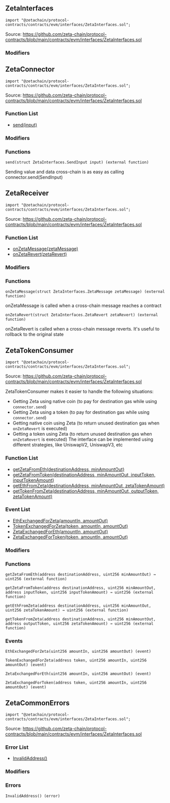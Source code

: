 ## ZetaInterfaces

```solidity
import "@zetachain/protocol-contracts/contracts/evm/interfaces/ZetaInterfaces.sol";
```

Source: https://github.com/zeta-chain/protocol-contracts/blob/main/contracts/evm/interfaces/ZetaInterfaces.sol

### Modifiers

## ZetaConnector

```solidity
import "@zetachain/protocol-contracts/contracts/evm/interfaces/ZetaInterfaces.sol";
```

Source: https://github.com/zeta-chain/protocol-contracts/blob/main/contracts/evm/interfaces/ZetaInterfaces.sol

### Function List

* [send(input)](#ZetaConnector-send-struct-ZetaInterfaces-SendInput-)

### Modifiers

### Functions

```
send(struct ZetaInterfaces.SendInput input) (external function)
```

<a name="ZetaConnector-send-struct-ZetaInterfaces-SendInput-"></a>

Sending value and data cross-chain is as easy as calling connector.send(SendInput)

## ZetaReceiver

```solidity
import "@zetachain/protocol-contracts/contracts/evm/interfaces/ZetaInterfaces.sol";
```

Source: https://github.com/zeta-chain/protocol-contracts/blob/main/contracts/evm/interfaces/ZetaInterfaces.sol

### Function List

* [onZetaMessage(zetaMessage)](#ZetaReceiver-onZetaMessage-struct-ZetaInterfaces-ZetaMessage-)
* [onZetaRevert(zetaRevert)](#ZetaReceiver-onZetaRevert-struct-ZetaInterfaces-ZetaRevert-)

### Modifiers

### Functions

```
onZetaMessage(struct ZetaInterfaces.ZetaMessage zetaMessage) (external function)
```

<a name="ZetaReceiver-onZetaMessage-struct-ZetaInterfaces-ZetaMessage-"></a>

onZetaMessage is called when a cross-chain message reaches a contract

```
onZetaRevert(struct ZetaInterfaces.ZetaRevert zetaRevert) (external function)
```

<a name="ZetaReceiver-onZetaRevert-struct-ZetaInterfaces-ZetaRevert-"></a>

onZetaRevert is called when a cross-chain message reverts.
It's useful to rollback to the original state

## ZetaTokenConsumer

```solidity
import "@zetachain/protocol-contracts/contracts/evm/interfaces/ZetaInterfaces.sol";
```

Source: https://github.com/zeta-chain/protocol-contracts/blob/main/contracts/evm/interfaces/ZetaInterfaces.sol

ZetaTokenConsumer makes it easier to handle the following situations:
  - Getting Zeta using native coin (to pay for destination gas while using `connector.send`)
  - Getting Zeta using a token (to pay for destination gas while using `connector.send`)
  - Getting native coin using Zeta (to return unused destination gas when `onZetaRevert` is executed)
  - Getting a token using Zeta (to return unused destination gas when `onZetaRevert` is executed)
The interface can be implemented using different strategies, like UniswapV2, UniswapV3, etc

### Function List

* [getZetaFromEth(destinationAddress, minAmountOut)](#ZetaTokenConsumer-getZetaFromEth-address-uint256-)
* [getZetaFromToken(destinationAddress, minAmountOut, inputToken, inputTokenAmount)](#ZetaTokenConsumer-getZetaFromToken-address-uint256-address-uint256-)
* [getEthFromZeta(destinationAddress, minAmountOut, zetaTokenAmount)](#ZetaTokenConsumer-getEthFromZeta-address-uint256-uint256-)
* [getTokenFromZeta(destinationAddress, minAmountOut, outputToken, zetaTokenAmount)](#ZetaTokenConsumer-getTokenFromZeta-address-uint256-address-uint256-)

### Event List

* [EthExchangedForZeta(amountIn, amountOut)](#ZetaTokenConsumer-EthExchangedForZeta-uint256-uint256-)
* [TokenExchangedForZeta(token, amountIn, amountOut)](#ZetaTokenConsumer-TokenExchangedForZeta-address-uint256-uint256-)
* [ZetaExchangedForEth(amountIn, amountOut)](#ZetaTokenConsumer-ZetaExchangedForEth-uint256-uint256-)
* [ZetaExchangedForToken(token, amountIn, amountOut)](#ZetaTokenConsumer-ZetaExchangedForToken-address-uint256-uint256-)

### Modifiers

### Functions

```
getZetaFromEth(address destinationAddress, uint256 minAmountOut) → uint256 (external function)
```

<a name="ZetaTokenConsumer-getZetaFromEth-address-uint256-"></a>

```
getZetaFromToken(address destinationAddress, uint256 minAmountOut, address inputToken, uint256 inputTokenAmount) → uint256 (external function)
```

<a name="ZetaTokenConsumer-getZetaFromToken-address-uint256-address-uint256-"></a>

```
getEthFromZeta(address destinationAddress, uint256 minAmountOut, uint256 zetaTokenAmount) → uint256 (external function)
```

<a name="ZetaTokenConsumer-getEthFromZeta-address-uint256-uint256-"></a>

```
getTokenFromZeta(address destinationAddress, uint256 minAmountOut, address outputToken, uint256 zetaTokenAmount) → uint256 (external function)
```

<a name="ZetaTokenConsumer-getTokenFromZeta-address-uint256-address-uint256-"></a>

### Events

```
EthExchangedForZeta(uint256 amountIn, uint256 amountOut) (event)
```

<a name="ZetaTokenConsumer-EthExchangedForZeta-uint256-uint256-"></a>

```
TokenExchangedForZeta(address token, uint256 amountIn, uint256 amountOut) (event)
```

<a name="ZetaTokenConsumer-TokenExchangedForZeta-address-uint256-uint256-"></a>

```
ZetaExchangedForEth(uint256 amountIn, uint256 amountOut) (event)
```

<a name="ZetaTokenConsumer-ZetaExchangedForEth-uint256-uint256-"></a>

```
ZetaExchangedForToken(address token, uint256 amountIn, uint256 amountOut) (event)
```

<a name="ZetaTokenConsumer-ZetaExchangedForToken-address-uint256-uint256-"></a>

## ZetaCommonErrors

```solidity
import "@zetachain/protocol-contracts/contracts/evm/interfaces/ZetaInterfaces.sol";
```

Source: https://github.com/zeta-chain/protocol-contracts/blob/main/contracts/evm/interfaces/ZetaInterfaces.sol

### Error List

* [InvalidAddress()](#ZetaCommonErrors-InvalidAddress--)

### Modifiers

### Errors

```
InvalidAddress() (error)
```

<a name="ZetaCommonErrors-InvalidAddress--"></a>

